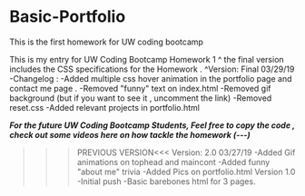 # Basic-Portfolio
This is the first homework for UW coding bootcamp

This is my entry for UW Coding Bootcamp Homework 1 
^ the final version includes the CSS specifications for the Homework .
^Version: Final 03/29/19
  -Changelog :
    -Added multiple css hover animation in the portfolio page and contact me page .
    -Removed "funny" text on index.html 
    -Removed gif background (but if you want to see it , uncomment the link)
    -Removed reset.css
    -Added relevant projects in portfolio.html
    
***For the future UW Coding Bootcamp Students, Feel free to copy the code , check out some videos here on how tackle the homework (---)***

>>>PREVIOUS VERSION<<<
   >Version: 2.0 03/27/19
    -Added Gif animations on tophead and maincont
    -Added funny "about me" trivia 
    -Added Pics on portfolio.html
   >Version 1.0
    -Initial push 
    -Basic barebones html for 3 pages.
    
    
    
 
